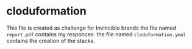 # cloduformation
This file is created as challenge for Invincible brands
the file named `report.pdf` contains my responces.
the file named `cloduformation.ymal` contains the creation of the stacks.
